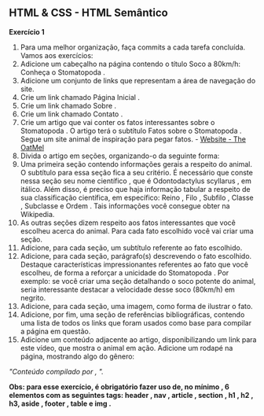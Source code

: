 ## HTML & CSS - HTML Semântico

**Exercício 1**

1. Para uma melhor organização, faça commits a cada tarefa concluída. Vamos aos exercícios:
2. Adicione um cabeçalho na página contendo o título Soco a 80km/h: Conheça o Stomatopoda .
3. Adicione um conjunto de links que representam a área de navegação do site.
4. Crie um link chamado Página Inicial .
5. Crie um link chamado Sobre .
6. Crie um link chamado Contato .
7. Crie um artigo que vai conter os fatos interessantes sobre o Stomatopoda . O artigo terá o subtítulo Fatos sobre o Stomatopoda . Segue um site animal de inspiração para pegar fatos. - [Website  - The OatMel](https://theoatmeal.com/comics/mantis_shrimp)
8. Divida o artigo em seções, organizando-o da seguinte forma:
9. Uma primeira seção contendo informações gerais a respeito do animal. O subtítulo para essa seção fica a seu critério. É necessário que conste nessa seção seu nome científico , que é Odontodactylus scyllarus , em itálico. Além disso, é preciso que haja informação tabular a respeito de sua classificação científica, em específico: Reino , Filo , Subfilo , Classe , Subclasse e Ordem . Tais informações você consegue obter na Wikipedia.
10. As outras seções dizem respeito aos fatos interessantes que você escolheu acerca do animal. Para cada fato escolhido você vai criar uma seção.
11. Adicione, para cada seção, um subtítulo referente ao fato escolhido.
12. Adicione, para cada seção, parágrafo(s) descrevendo o fato escolhido. Destaque características impressionantes referentes ao fato que você escolheu, de forma a reforçar a unicidade do Stomatopoda . Por exemplo: se você criar uma seção detalhando o soco potente do animal, seria interessante destacar a velocidade desse soco (80km/h) em negrito.
13. Adicione, para cada seção, uma imagem, como forma de ilustrar o fato.
14. Adicione, por fim, uma seção de referências bibliográficas, contendo uma lista de todos os links que foram usados como base para compilar a página em questão.
15. Adicione um conteúdo adjacente ao artigo, disponibilizando um link para este vídeo, que mostra o animal em ação.
Adicione um rodapé na página, mostrando algo do gênero:

*"Conteúdo compilado por <insere seu nome>, <ano atual>".*

**Obs: para esse exercício, é obrigatório fazer uso de, no mínimo , 6 elementos com as seguintes tags: header , nav , article , section , h1 , h2 , h3, aside , footer , table e img .**